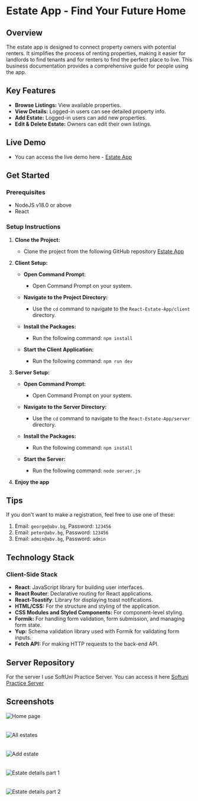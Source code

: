 # Estate App - Find Your Future Home

## Overview
The estate app is designed to connect property owners with potential renters. It simplifies the process of renting properties, making it easier for landlords to find tenants and for renters to find the perfect place to live. This business documentation provides a comprehensive guide for people using the app.

## Key Features
- **Browse Listings:** View available properties.
- **View Details:** Logged-in users can see detailed property info.
- **Add Estate:** Logged-in users can add new properties.
- **Edit & Delete Estate:** Owners can edit their own listings.

## Live Demo
- You can access the live demo here - [Estate App](https://estate-app-2024.web.app/)

## Get Started

### Prerequisites
- NodeJS v18.0 or above
- React

### Setup Instructions

1. **Clone the Project:**
   - Clone the project from the following GitHub repository [Estate App](https://github.com/AntonTodorov321/React-Estate-App)

2. **Client Setup:**
   - **Open Command Prompt:**
     - Open Command Prompt on your system.

   - **Navigate to the Project Directory:**
     - Use the `cd` command to navigate to the `React-Estate-App/client` directory.

   - **Install the Packages:**
     - Run the following command: `npm install`

   - **Start the Client Application:**
     - Run the following command: `npm run dev`

3. **Server Setup:**
   - **Open Command Prompt:**
     - Open Command Prompt on your system.

   - **Navigate to the Server Directory:**
     - Use the `cd` command to navigate to the `React-Estate-App/server` directory.

   - **Install the Packages:**
     - Run the following command: `npm install`

   - **Start the Server:**
     - Run the following command: `node server.js`

4. **Enjoy the app**

## Tips
If you don't want to make a registration, feel free to use one of these:
1. Email: `george@abv.bg`, Password: `123456`
2. Email: `peter@abv.bg`, Password: `123456`
3. Email: `admin@abv.bg`, Password: `admin`

## Technology Stack

### Client-Side Stack
- **React**: JavaScript library for building user interfaces.
- **React Router**: Declarative routing for React applications.
- **React-Toastify**: Library for displaying toast notifications.
- **HTML/CSS:** For the structure and styling of the application.
- **CSS Modules and Styled Components:** For component-level styling.
- **Formik:** For handling form validation, form submission, and managing form state.
- **Yup:** Schema validation library used with Formik for validating form inputs.
- **Fetch API:** For making HTTP requests to the back-end API.

## Server Repository
For the server I use SoftUni Practice Server. You can access it here [Softuni Practice Server](https://github.com/softuni-practice-server/softuni-practice-server)

## Screenshots
![Home page](https://github.com/user-attachments/assets/e8586c1c-76f8-4f0c-8262-77dcf295fd08)
<br/>
<br/>
<br/>
![All estates](https://github.com/user-attachments/assets/fed6869e-417c-4fe3-b65e-de431233ca56)
<br/>
<br/>
<br/>
![Add estate](https://github.com/user-attachments/assets/7d35cb07-7593-43f3-a52a-ed90e211ef48)
<br/>
<br/>
<br/>
![Estate details part 1](https://github.com/user-attachments/assets/fe53a169-8adb-4d4f-a2a1-2ae0fbf6ff12)
<br/>
<br/>
<br/>
![Estate details part 2](https://github.com/user-attachments/assets/d01713f1-7921-4703-8bba-a6adb95805c2)
